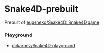 Snake4D-prebuilt
================
Prebuilt of [eugeneko/Snake4D: Snake4D game](https://github.com/eugeneko/Snake4D)

### Playground
- [dirkarnez/Snake4D-playground](https://github.com/dirkarnez/Snake4D-playground)